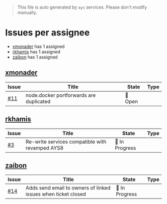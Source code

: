 > This file is auto generated by `ays` services. Please don't modify manually.

# Issues per assignee
- [xmonader](#xmonader) has 1 assigned
- [rkhamis](#rkhamis) has 1 assigned
- [zaibon](#zaibon) has 1 assigned



## [xmonader](https://github.com/xmonader)

|Issue|Title|State|Type|
|-----|-----|-----|----|
|[#11](https://github.com/jumpscale/ays_jumpscale8/issues/11)|node.docker portforwards are duplicated|:red_circle: Open||


## [rkhamis](https://github.com/rkhamis)

|Issue|Title|State|Type|
|-----|-----|-----|----|
|[#3](https://github.com/jumpscale/ays_jumpscale8/issues/3)|Re-write services compatible with revamped AYS8|:large_blue_circle: In Progress||


## [zaibon](https://github.com/zaibon)

|Issue|Title|State|Type|
|-----|-----|-----|----|
|[#14](https://github.com/jumpscale/ays_jumpscale8/issues/14)|Adds send email to owners of linked issues when ticket closed|:large_blue_circle: In Progress||

